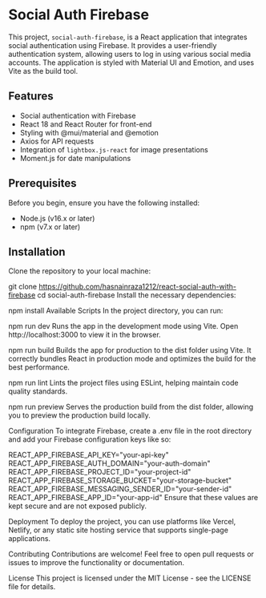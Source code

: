 # Social Auth Firebase

This project, `social-auth-firebase`, is a React application that integrates social authentication using Firebase. It provides a user-friendly authentication system, allowing users to log in using various social media accounts. The application is styled with Material UI and Emotion, and uses Vite as the build tool.

## Features

- Social authentication with Firebase
- React 18 and React Router for front-end
- Styling with @mui/material and @emotion
- Axios for API requests
- Integration of `lightbox.js-react` for image presentations
- Moment.js for date manipulations

## Prerequisites

Before you begin, ensure you have the following installed:
- Node.js (v16.x or later)
- npm (v7.x or later)

## Installation

Clone the repository to your local machine:


git clone https://github.com/hasnainraza1212/react-social-auth-with-firebase
cd social-auth-firebase
Install the necessary dependencies:


npm install
Available Scripts
In the project directory, you can run:

npm run dev
Runs the app in the development mode using Vite.
Open http://localhost:3000 to view it in the browser.

npm run build
Builds the app for production to the dist folder using Vite.
It correctly bundles React in production mode and optimizes the build for the best performance.

npm run lint
Lints the project files using ESLint, helping maintain code quality standards.

npm run preview
Serves the production build from the dist folder, allowing you to preview the production build locally.

Configuration
To integrate Firebase, create a .env file in the root directory and add your Firebase configuration keys like so:

REACT_APP_FIREBASE_API_KEY="your-api-key"
REACT_APP_FIREBASE_AUTH_DOMAIN="your-auth-domain"
REACT_APP_FIREBASE_PROJECT_ID="your-project-id"
REACT_APP_FIREBASE_STORAGE_BUCKET="your-storage-bucket"
REACT_APP_FIREBASE_MESSAGING_SENDER_ID="your-sender-id"
REACT_APP_FIREBASE_APP_ID="your-app-id"
Ensure that these values are kept secure and are not exposed publicly.

Deployment
To deploy the project, you can use platforms like Vercel, Netlify, or any static site hosting service that supports single-page applications.

Contributing
Contributions are welcome! Feel free to open pull requests or issues to improve the functionality or documentation.

License
This project is licensed under the MIT License - see the LICENSE file for details.
